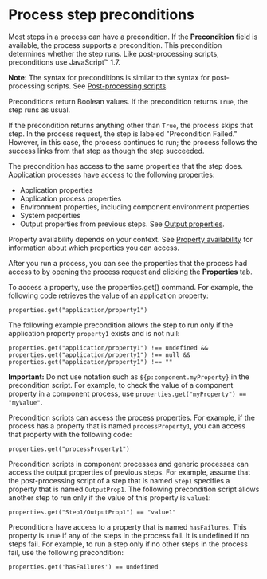 # Process step preconditions

Most steps in a process can have a precondition. If the **Precondition** field is available, the process supports a precondition. This precondition determines whether the step runs. Like post-processing scripts, preconditions use JavaScript™ 1.7.

**Note:** The syntax for preconditions is similar to the syntax for post-processing scripts. See [Post-processing scripts](comp_postProcess.md).

Preconditions return Boolean values. If the precondition returns `True`, the step runs as usual.

If the precondition returns anything other than `True`, the process skips that step. In the process request, the step is labeled "Precondition Failed." However, in this case, the process continues to run; the process follows the success links from that step as though the step succeeded.

The precondition has access to the same properties that the step does. Application processes have access to the following properties:

-   Application properties
-   Application process properties
-   Environment properties, including component environment properties
-   System properties
-   Output properties from previous steps. See [Output properties](output_properties.md).

Property availability depends on your context. See [Property availability](ud_properties_avail.md) for information about which properties you can access.

After you run a process, you can see the properties that the process had access to by opening the process request and clicking the **Properties** tab.

To access a property, use the properties.get\(\) command. For example, the following code retrieves the value of an application property:

```
properties.get("application/property1")
```

The following example precondition allows the step to run only if the application property `property1` exists and is not null:

```
properties.get("application/property1") !== undefined && 
properties.get("application/property1") !== null && 
properties.get("application/property1") !== ""
```

**Important:** Do not use notation such as `${p:component.myProperty}` in the precondition script. For example, to check the value of a component property in a component process, use `properties.get("myProperty") == "myValue"`.

Precondition scripts can access the process properties. For example, if the process has a property that is named `processProperty1`, you can access that property with the following code:

```
properties.get("processProperty1")
```

Precondition scripts in component processes and generic processes can access the output properties of previous steps. For example, assume that the post-processing script of a step that is named `Step1` specifies a property that is named `OutputProp1`. The following precondition script allows another step to run only if the value of this property is `value1`:

```
properties.get("Step1/OutputProp1") == "value1"
```

Preconditions have access to a property that is named `hasFailures`. This property is `True` if any of the steps in the process fail. It is undefined if no steps fail. For example, to run a step only if no other steps in the process fail, use the following precondition:

```
properties.get('hasFailures') == undefined
```

